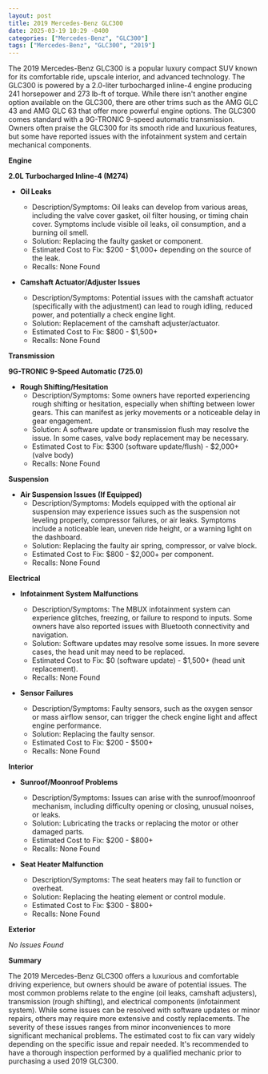 ```yaml
---
layout: post
title: 2019 Mercedes-Benz GLC300
date: 2025-03-19 10:29 -0400
categories: ["Mercedes-Benz", "GLC300"]
tags: ["Mercedes-Benz", "GLC300", "2019"]
---
```

The 2019 Mercedes-Benz GLC300 is a popular luxury compact SUV known for its comfortable ride, upscale interior, and advanced technology. The GLC300 is powered by a 2.0-liter turbocharged inline-4 engine producing 241 horsepower and 273 lb-ft of torque. While there isn't another engine option available on the GLC300, there are other trims such as the AMG GLC 43 and AMG GLC 63 that offer more powerful engine options. The GLC300 comes standard with a 9G-TRONIC 9-speed automatic transmission. Owners often praise the GLC300 for its smooth ride and luxurious features, but some have reported issues with the infotainment system and certain mechanical components.

**Engine**

**2.0L Turbocharged Inline-4 (M274)**

*   **Oil Leaks**
    *   Description/Symptoms: Oil leaks can develop from various areas, including the valve cover gasket, oil filter housing, or timing chain cover. Symptoms include visible oil leaks, oil consumption, and a burning oil smell.
    *   Solution: Replacing the faulty gasket or component.
    *   Estimated Cost to Fix: $200 - $1,000+ depending on the source of the leak.
    *   Recalls: None Found

*   **Camshaft Actuator/Adjuster Issues**
    *   Description/Symptoms: Potential issues with the camshaft actuator (specifically with the adjustment) can lead to rough idling, reduced power, and potentially a check engine light.
    *   Solution: Replacement of the camshaft adjuster/actuator.
    *   Estimated Cost to Fix: $800 - $1,500+
    *   Recalls: None Found

**Transmission**

**9G-TRONIC 9-Speed Automatic (725.0)**

*   **Rough Shifting/Hesitation**
    *   Description/Symptoms: Some owners have reported experiencing rough shifting or hesitation, especially when shifting between lower gears. This can manifest as jerky movements or a noticeable delay in gear engagement.
    *   Solution: A software update or transmission flush may resolve the issue. In some cases, valve body replacement may be necessary.
    *   Estimated Cost to Fix: $300 (software update/flush) - $2,000+ (valve body)
    *   Recalls: None Found

**Suspension**

*   **Air Suspension Issues (If Equipped)**
    *   Description/Symptoms: Models equipped with the optional air suspension may experience issues such as the suspension not leveling properly, compressor failures, or air leaks. Symptoms include a noticeable lean, uneven ride height, or a warning light on the dashboard.
    *   Solution: Replacing the faulty air spring, compressor, or valve block.
    *   Estimated Cost to Fix: $800 - $2,000+ per component.
    *   Recalls: None Found

**Electrical**

*   **Infotainment System Malfunctions**
    *   Description/Symptoms: The MBUX infotainment system can experience glitches, freezing, or failure to respond to inputs. Some owners have also reported issues with Bluetooth connectivity and navigation.
    *   Solution: Software updates may resolve some issues. In more severe cases, the head unit may need to be replaced.
    *   Estimated Cost to Fix: $0 (software update) - $1,500+ (head unit replacement).
    *   Recalls: None Found

*   **Sensor Failures**
    * Description/Symptoms: Faulty sensors, such as the oxygen sensor or mass airflow sensor, can trigger the check engine light and affect engine performance.
    * Solution: Replacing the faulty sensor.
    * Estimated Cost to Fix: $200 - $500+
    * Recalls: None Found

**Interior**

*   **Sunroof/Moonroof Problems**
    *   Description/Symptoms: Issues can arise with the sunroof/moonroof mechanism, including difficulty opening or closing, unusual noises, or leaks.
    *   Solution: Lubricating the tracks or replacing the motor or other damaged parts.
    *   Estimated Cost to Fix: $200 - $800+
    *   Recalls: None Found

*   **Seat Heater Malfunction**
    *   Description/Symptoms: The seat heaters may fail to function or overheat.
    *   Solution: Replacing the heating element or control module.
    *   Estimated Cost to Fix: $300 - $800+
    *   Recalls: None Found

**Exterior**

*No Issues Found*

**Summary**

The 2019 Mercedes-Benz GLC300 offers a luxurious and comfortable driving experience, but owners should be aware of potential issues. The most common problems relate to the engine (oil leaks, camshaft adjusters), transmission (rough shifting), and electrical components (infotainment system). While some issues can be resolved with software updates or minor repairs, others may require more extensive and costly replacements. The severity of these issues ranges from minor inconveniences to more significant mechanical problems. The estimated cost to fix can vary widely depending on the specific issue and repair needed. It's recommended to have a thorough inspection performed by a qualified mechanic prior to purchasing a used 2019 GLC300.

